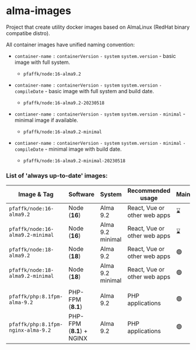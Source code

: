 # alma-images
Project that create utility docker images based on AlmaLinux (RedHat binary compatibe distro).

All container images have unified naming convention:
- `container-name` `:` `containerVersion` `-` `system` `system.version` - basic image with full system.
  - `pfaffk/node:16-alma9.2`
 
- `container-name` `:` `containerVersion` `-` `system` `system.version` `-` `compileDate` - basic image with full system and build date.
  - `pfaffk/node:16-alma9.2-20230518`

- `contianer-name` `:` `containerVersion` `-` `system` `system.version` `-` `minimal` - minimal image if available.
  - `pfaffk/node:16-alma9.2-minimal`  
 
- `contianer-name` `:` `containerVersion` `-` `system` `system.version` `-` `minimal` `-` `compileDate` - minimal image with build date.
  - `pfaffk/node:16-alma9.2-minimal-20230518`

### List of 'always up-to-date' images:
| Image & Tag | Software | System | Recommended usage | Maintained | 
|-------------|----------|--------|-------------------|------------|
| `pfaffk/node:16-alma9.2`          | Node (**16**) | Alma 9.2         | React, Vue or other web apps | :hourglass:    | 
| `pfaffk/node:16-alma9.2-minimal`  | Node (**16**) | Alma 9.2 minimal | React, Vue or other web apps | :hourglass:    | 
| `pfaffk/node:18-alma9.2`          | Node (**18**) | Alma 9.2         | React, Vue or other web apps | :green_circle: |
| `pfaffk/node:18-alma9.2-minimal`  | Node (**18**) | Alma 9.2 minimal | React, Vue or other web apps | :green_circle: | 
| | | | |
| `pfaffk/php:8.1fpm-alma-9.2`       | PHP-FPM (**8.1**)         | Alma 9.2 | PHP applications | :green_circle: |
| `pfaffk/php:8.1fpm-nginx-alma-9.2` | PHP-FPM (**8.1**) + NGINX | Alma 9.2 | PHP applications | :green_circle: |
